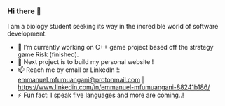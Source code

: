 ### Hi there 👋


I am a biology student seeking its way in the incredible world of software development.


- 🔭 I’m currently working on C++ game project based off the strategy game Risk (finished).
- 🌱 Next project is to build my personal website !
- 📫 Reach me by email or LinkedIn !: [emmanuel.mfumuangani@protonmail.com](mailto:emmanuel.mfumuangani@protonmail.com?) | https://www.linkedin.com/in/emmanuel-mfumuangani-88241b186/
- ⚡ Fun fact: I speak five languages and more are coming..!

